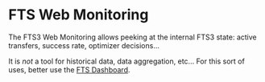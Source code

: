 FTS Web Monitoring
==================

The FTS3 Web Monitoring allows peeking at the internal FTS3 state: active transfers, success rate, optimizer decisions...

It is *not* a tool for historical data, data aggregation, etc... For this sort of uses, better use the [FTS Dashboard](http://dashb-fts-transfers.cern.ch/ui/). 